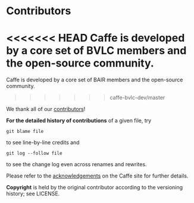 # Contributors

<<<<<<< HEAD
Caffe is developed by a core set of BVLC members and the open-source community.
=======
Caffe is developed by a core set of BAIR members and the open-source community.
>>>>>>> caffe-bvlc-dev/master

We thank all of our [contributors](https://github.com/BVLC/caffe/graphs/contributors)!

**For the detailed history of contributions** of a given file, try

    git blame file

to see line-by-line credits and

    git log --follow file

to see the change log even across renames and rewrites.

Please refer to the [acknowledgements](http://caffe.berkeleyvision.org/#acknowledgements) on the Caffe site for further details.

**Copyright** is held by the original contributor according to the versioning history; see LICENSE.

